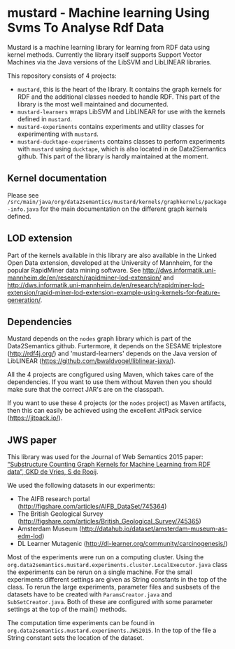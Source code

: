 mustard - Machine learning Using Svms To Analyse Rdf Data
=======

Mustard is a machine learning library for learning from RDF data using kernel methods. Currently the library itself supports Support Vector Machines via the Java versions of the LibSVM and LibLINEAR libraries.

This repository consists of 4 projects:

- `mustard`, this is the heart of the library. It contains the graph kernels for RDF and the additional classes needed to handle RDF. This part of the library is the most well maintained and documented.
- `mustard-learners` wraps LibSVM and LibLINEAR for use with the kernels defined in `mustard`.
- `mustard-experiments` contains experiments and utility classes for experimenting with `mustard`.
- `mustard-ducktape-experiments` contains classes to perform experiments with `mustard` using `ducktape`, which is also located in de Data2Semantics github. This part of the library is hardly maintained at the moment.


Kernel documentation
--------------------
Please see `/src/main/java/org/data2semantics/mustard/kernels/graphkernels/package-info.java` for the main documentation on the different graph kernels defined.


LOD extension
-------------
Part of the kernels available in this library are also available in the Linked Open Data extension, developed at the University of Mannheim, for the popular RapidMiner data mining software. See <http://dws.informatik.uni-mannheim.de/en/research/rapidminer-lod-extension/> and <http://dws.informatik.uni-mannheim.de/en/research/rapidminer-lod-extension/rapid-miner-lod-extension-example-using-kernels-for-feature-generation/>.

Dependencies
------------
Mustard depends on the `nodes` graph library which is part of the Data2Semantics github. Furtermore, it depends on the SESAME triplestore (<http://rdf4j.org/>) and 'mustard-learners' depends on the Java version of LibLINEAR (<https://github.com/bwaldvogel/liblinear-java/>).

All the 4 projects are congfigured using Maven, which takes care of the dependencies. If you want to use them without Maven then you should make sure that the correct JAR's are on the classpath.

If you want to use these 4 projects (or the `nodes` project) as Maven artifacts, then this can easily be achieved using the excellent JitPack service (<https://jitpack.io/>).


JWS paper
---------
This library was used for the Journal of Web Semantics 2015 paper: [“Substructure Counting Graph Kernels for Machine Learning from RDF data”, GKD de Vries, S de Rooij](http://www.sciencedirect.com/science/article/pii/S1570826815000657).


We used the following datasets in our experiments:
  - The AIFB research portal (<http://figshare.com/articles/AIFB_DataSet/745364>)
  - The British Geological Survey (<http://figshare.com/articles/British_Geological_Survey/745365>)
  - Amsterdam Museum (<http://datahub.io/dataset/amsterdam-museum-as-edm-lod>)
  - DL Learner Mutagenic (<http://dl-learner.org/community/carcinogenesis/>)


Most of the experiments were run on a computing cluster. Using the `org.data2semantics.mustard.experiments.cluster.LocalExecutor.java` class the experiments can be rerun on a single machine. For the small experiments different settings are given as String constants in the top of the class. To rerun the large experiments, parameter files and susbsets of the datasets have to be created with `ParamsCreator.java` and `SubSetCreator.java`. Both of these are configured with some parameter settings at the top of the main() methods.

The computation time experiments can be found in `org.data2semantics.mustard.experiments.JWS2015`. In the top of the file a String constant sets the location of the dataset.
